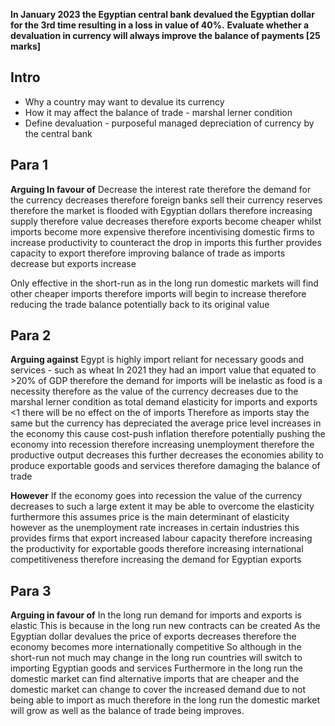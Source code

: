 **In January 2023 the Egyptian central bank devalued the Egyptian dollar for the 3rd time resulting in a loss in value of 40%.**
**Evaluate whether a devaluation in currency will always improve the balance of payments
[25 marks]**

## Intro
- Why a country may want to devalue its currency
- How it may affect the balance of trade - marshal lerner condition
- Define devaluation - purposeful managed depreciation of currency by the central bank

## Para 1
**Arguing In favour of**
Decrease the interest rate
therefore the demand for the currency decreases
therefore foreign banks sell their currency reserves
therefore the market is flooded with Egyptian dollars therefore increasing supply
therefore value decreases
therefore exports become cheaper whilst imports become more expensive
therefore incentivising domestic firms to increase productivity to counteract the drop in imports
this further provides capacity to export 
therefore improving balance of trade as imports decrease but exports increase

Only effective in the short-run as in the long run domestic markets will find other cheaper imports therefore imports will begin to increase
therefore reducing the trade balance potentially back to its original value

## Para 2
**Arguing against**
Egypt is highly import reliant for necessary goods and services - such as wheat
In 2021 they had an import value that equated to >20% of GDP
therefore the demand for imports will be inelastic as food is a necessity
therefore as the value of the currency decreases due to the marshal lerner condition as total demand elasticity for imports and exports <1 there will be no effect on the of imports 
Therefore as imports stay the same but the currency has depreciated the average price level increases in the economy
this cause cost-push inflation
therefore potentially pushing the economy into recession
therefore increasing unemployment
therefore the productive output decreases 
this further decreases the economies ability to produce exportable goods and services
therefore damaging the balance of trade

**However**
If the economy goes into recession the value of the currency decreases to such a large extent it may be able to overcome the elasticity
furthermore this assumes price is the main determinant of elasticity however as the unemployment rate increases in certain industries this provides firms that export increased labour capacity therefore increasing the productivity for exportable goods
therefore increasing international competitiveness 
therefore increasing the demand for Egyptian exports

## Para 3
**Arguing in favour of**
In the long run demand for imports and exports is elastic
This is because in the long run new contracts can be created
As the Egyptian dollar devalues the price of exports decreases
therefore the economy becomes more internationally competitive 
So although in the short-run not much may change in the long run countries will switch to importing Egyptian goods and services
Furthermore in the long run the domestic market can find alternative imports that are cheaper and the domestic market can change to cover the increased demand due to not being able to import as much
therefore in the long run the domestic market will grow as well as the balance of trade being improves.
